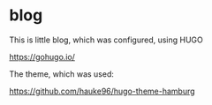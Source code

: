 # blog
This is little blog, which was configured, using HUGO

https://gohugo.io/

The theme, which was used:

https://github.com/hauke96/hugo-theme-hamburg
